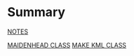 # Summary

[NOTES](./NOTES.md)

[MAIDENHEAD CLASS](maidenhead_C.md)
[MAKE KML CLASS](./makeKML_C.md)
